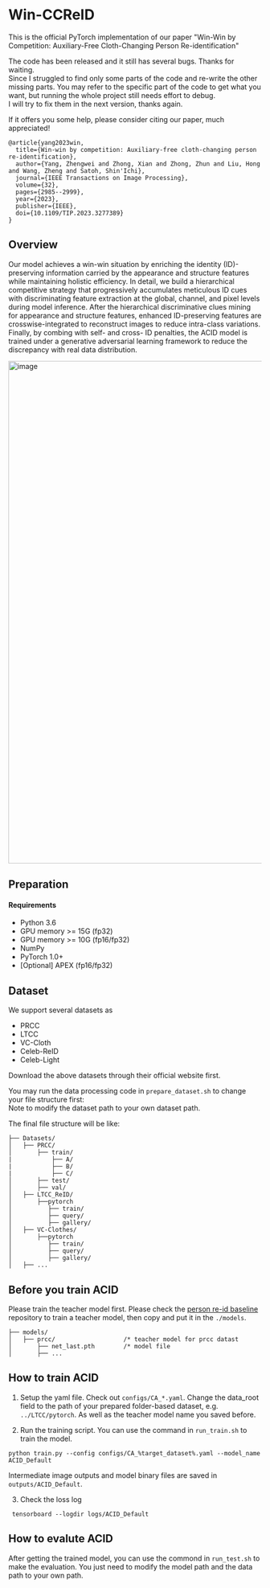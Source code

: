 # Win-CCReID
This is the official PyTorch implementation of our paper "Win-Win by Competition: Auxiliary-Free Cloth-Changing Person Re-identification" 

The code has been released and it still has several bugs. Thanks for waiting.  
Since I struggled to find only some parts of the code and re-write the other missing parts. 
You may refer to the specific part of the code to get what you want, but running the whole project still needs effort to debug.  
I will try to fix them in the next version, thanks again.

If it offers you some help, please consider citing our paper, much appreciated!
```
@article{yang2023win,
  title={Win-win by competition: Auxiliary-free cloth-changing person re-identification},
  author={Yang, Zhengwei and Zhong, Xian and Zhong, Zhun and Liu, Hong and Wang, Zheng and Satoh, Shin'Ichi},
  journal={IEEE Transactions on Image Processing},
  volume={32},
  pages={2985--2999},
  year={2023},
  publisher={IEEE},
  doi={10.1109/TIP.2023.3277389}
}
```

## Overview
Our model achieves a win-win situation by enriching the identity (ID)- preserving information carried by the appearance and structure features while maintaining holistic efficiency. In detail, we build a hierarchical competitive strategy that progressively accumulates meticulous ID cues with discriminating feature extraction at the global, channel, and pixel levels during model inference. After the hierarchical discriminative clues mining for appearance and structure features, enhanced ID-preserving features are crosswise-integrated to reconstruct images to reduce intra-class variations. Finally, by combing with self- and cross- ID penalties, the ACID model is trained under a generative adversarial learning framework to reduce the discrepancy with real data distribution. 
 
<img width="1000" alt="image" src="https://user-images.githubusercontent.com/26376754/175821851-5abae014-4c41-48dd-8d58-2c719f3c2f50.png">

## Preparation
#### Requirements
- Python 3.6
- GPU memory >= 15G (fp32)
- GPU memory >= 10G (fp16/fp32)
- NumPy
- PyTorch 1.0+
- [Optional] APEX (fp16/fp32)

## Dataset
We support several datasets as
- PRCC
- LTCC
- VC-Cloth
- Celeb-ReID
- Celeb-Light 

Download the above datasets through their official website first.  

You may run the data processing code in  ```prepare_dataset.sh```  to change your file structure first:  
Note to modify the dataset path to your own dataset path.

The final file structure will be like:
```
├── Datasets/
│   ├── PRCC/
│       ├── train/
|           ├── A/
|           ├── B/
|           ├── C/
│       ├── test/
│       ├── val/
│   ├── LTCC_ReID/
│       ├──pytorch
│          ├── train/
│          ├── query/
│          ├── gallery/
│   ├── VC-Clothes/
│       ├──pytorch
│          ├── train/
│          ├── query/
│          ├── gallery/
│   ├── ...

```

## Before you train ACID
Please train the teacher model first. Please check the [person re-id baseline](https://github.com/layumi/Person_reID_baseline_pytorch) repository to train a teacher model, then copy and put it in the `./models`.
```
├── models/
│   ├── prcc/                   /* teacher model for prcc datast
│       ├── net_last.pth        /* model file
│       ├── ...
```

## How to train ACID 
1. Setup the yaml file. Check out `configs/CA_*.yaml`. Change the data_root field to the path of your prepared folder-based dataset, e.g. `../LTCC/pytorch`. As well as the teacher model name you saved before. 

2. Run the training script. You can use the command in ```run_train.sh``` to train the model.

 ```python train.py --config configs/CA_%target_dataset%.yaml --model_name ACID_Default ```

 Intermediate image outputs and model binary files are saved in `outputs/ACID_Default`.

3. Check the loss log
```
 tensorboard --logdir logs/ACID_Default
```

## How to evalute ACID 
After getting the trained model, you can use the commond in ```run_test.sh``` to make the evaluation. You just need to modify the model path and the data path to your own path. 


